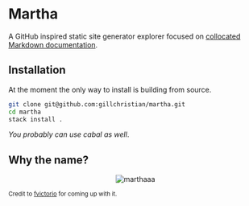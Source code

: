 # Martha

A GitHub inspired static site generator explorer focused on
[collocated Markdown documentation](#).

## Installation

At the moment the only way to install is building from source.

```bash
git clone git@github.com:gillchristian/martha.git
cd martha
stack install .
```

_You probably can use cabal as well_.

## Why the name?

<p align="center">
<img
  src="https://github.com/gillchristian/martha/blob/master/assets/martha.gif"
  alt="marthaaa"
  title="marthaaa" />
</p>

<small>

Credit to [fvictorio](https://github.com/fvictorio/) for coming up with it.

</small>
